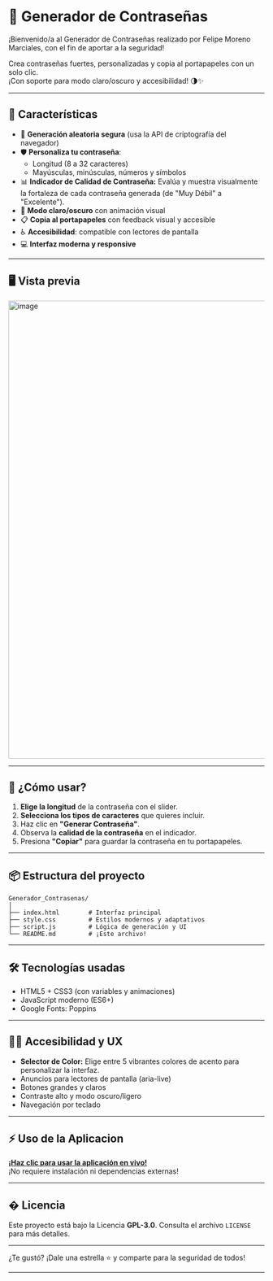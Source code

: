 # 🔐 Generador de Contraseñas 

¡Bienvenido/a al Generador de Contraseñas realizado por Felipe Moreno Marciales, con el fin de aportar a la seguridad!  

Crea contraseñas fuertes, personalizadas y copia al portapapeles con un solo clic.  
¡Con soporte para modo claro/oscuro y accesibilidad! 🌗✨

---

## 🚀 Características

- 🎲 **Generación aleatoria segura** (usa la API de criptografía del navegador)
- 🛡️ **Personaliza tu contraseña**:  
  - Longitud (8 a 32 caracteres)
  - Mayúsculas, minúsculas, números y símbolos
- 📊 **Indicador de Calidad de Contraseña:** Evalúa y muestra visualmente la fortaleza de cada contraseña generada (de "Muy Débil" a "Excelente").
- 🌙 **Modo claro/oscuro** con animación visual
- 📋 **Copia al portapapeles** con feedback visual y accesible
- ♿ **Accesibilidad**: compatible con lectores de pantalla
- 💻 **Interfaz moderna y responsive**

---

## 🖥️ Vista previa

<img width="587" height="901" alt="image" src="https://github.com/user-attachments/assets/e12f4d18-4898-4510-9ea3-aebfe9b0764f" />

---

## 🧩 ¿Cómo usar?

1. **Elige la longitud** de la contraseña con el slider.
2. **Selecciona los tipos de caracteres** que quieres incluir.
3. Haz clic en **"Generar Contraseña"**.
4. Observa la **calidad de la contraseña** en el indicador.
5. Presiona **"Copiar"** para guardar la contraseña en tu portapapeles.

---

## 📦 Estructura del proyecto

```
Generador_Contrasenas/
│
├── index.html        # Interfaz principal
├── style.css         # Estilos modernos y adaptativos
├── script.js         # Lógica de generación y UI
└── README.md         # ¡Este archivo!
```

---

## 🛠️ Tecnologías usadas

- HTML5 + CSS3 (con variables y animaciones)
- JavaScript moderno (ES6+)
- Google Fonts: Poppins

---

## 👨‍💻 Accesibilidad y UX

- **Selector de Color:** Elige entre 5 vibrantes colores de acento para personalizar la interfaz.
- Anuncios para lectores de pantalla (aria-live)
- Botones grandes y claros
- Contraste alto y modo oscuro/ligero
- Navegación por teclado

---

## ⚡ Uso de la Aplicacion 

[**¡Haz clic para usar la aplicación en vivo!**](https://felipe-moreno-marciales.github.io/Generador_Contrasenas/)  
¡No requiere instalación ni dependencias externas!

---

## � Licencia

Este proyecto está bajo la Licencia **GPL-3.0**. Consulta el archivo `LICENSE` para más detalles.

---

¿Te gustó? ¡Dale una estrella ⭐ y comparte para la seguridad de todos!

---
